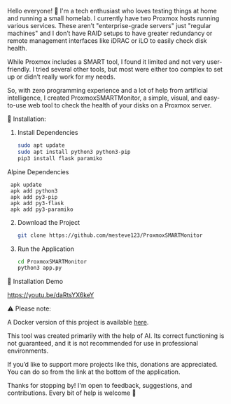 Hello everyone! 👋 I'm a tech enthusiast who loves testing things at home and running a small homelab. I currently have two Proxmox hosts running various services. These aren’t "enterprise-grade servers" just "regular machines" and I don’t have RAID setups to have greater redundancy or remote management interfaces like iDRAC or iLO to easily check disk health.

While Proxmox includes a SMART tool, I found it limited and not very user-friendly. I tried several other tools, but most were either too complex to set up or didn’t really work for my needs.

So, with zero programming experience and a lot of help from artificial intelligence, I created ProxmoxSMARTMonitor, a simple, visual, and easy-to-use web tool to check the health of your disks on a Proxmox server.


🚀 Installation:

1.  Install Dependencies

    ```bash
    sudo apt update
    sudo apt install python3 python3-pip
    pip3 install flask paramiko
    ```
   Alpine Dependencies

     apk update
     apk add python3 
     apk add py3-pip
     apk add py3-flask 
     apk add py3-paramiko
    
2.  Download the Project

    ```bash
    git clone https://github.com/mesteve123/ProxmoxSMARTMonitor
    ```
3.  Run the Application

    ```bash
    cd ProxmoxSMARTMonitor
    python3 app.py
    ```


🎥 Installation Demo

https://youtu.be/daRtsYX6keY



⚠️ Please note:

A Docker version of this project is available [here](https://github.com/mesteve123/ProxmoxSMARTMonitor-DOKER).

This tool was created primarily with the help of AI. Its correct functioning is not guaranteed, and it is not recommended for use in professional environments.

If you’d like to support more projects like this, donations are appreciated. You can do so from the link at the bottom of the application.

Thanks for stopping by! I'm open to feedback, suggestions, and contributions. Every bit of help is welcome 🙌
